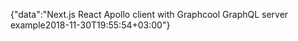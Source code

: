 {"data":"Next.js React Apollo client with Graphcool GraphQL server example2018-11-30T19:55:54+03:00"}
